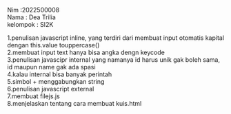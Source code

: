 Nim :2022500008 <br>
Nama : Dea Trilia <br>
kelompok : SI2K <br>

1.penulisan javascript inline, yang terdiri dari membuat input otomatis kapital dengan this.value touppercase() <br>
2.membuat input text hanya bisa angka dengn keycode <br>
3.penulisan javascipr internal yang namanya id harus unik gak boleh sama, id maupun name gak ada spasi <br>
4.kalau internal bisa banyak perintah <br>
5.simbol + menggabungkan string <br>
6.penulisan javascript external <br>
7.membuat filejs.js <br>
8.menjelaskan tentang cara membuat kuis.html <br>
